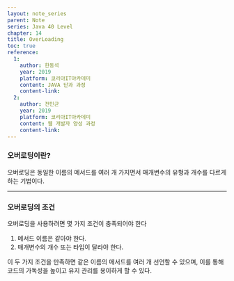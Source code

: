 ```yaml
---
layout: note_series
parent: Note
series: Java 40 Level
chapter: 14
title: OverLoading
toc: true
reference:
  1:
    author: 한동석
    year: 2019
    platform: 코리아IT아카데미
    content: JAVA 단과 과정
    content-link:
  2:
    author: 전민균
    year: 2019
    platform: 코리아IT아카데미
    content: 웹 개발자 양성 과정
    content-link: 
---
```

### 오버로딩이란?

오버로딩은 동일한 이름의 메서드를 여러 개 가지면서 매개변수의 유형과 개수를 다르게 하는 기법이다.

---

### 오버로딩의 조건

오버로딩을 사용하려면 몇 가지 조건이 충족되어야 한다

1. 메서드 이름은 같아야 한다.
2. 매개변수의 개수 또는 타입이 달라야 한다.

이 두 가지 조건을 만족하면 같은 이름의 메서드를 여러 개 선언할 수 있으며, 이를 통해 코드의 가독성을 높이고 유지 관리를 용이하게 할 수 있다.
